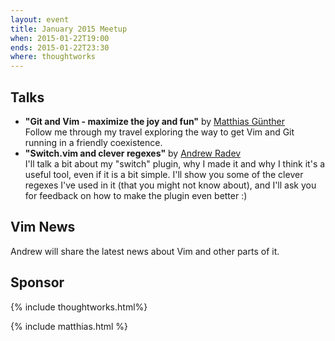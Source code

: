 ```yaml
---
layout: event
title: January 2015 Meetup
when: 2015-01-22T19:00
ends: 2015-01-22T23:30
where: thoughtworks
---
```


## Talks

- **"Git and Vim - maximize the joy and fun"** by [Matthias Günther](https://twitter.com/wikimatze)<br>
Follow me through my travel exploring the way to get Vim and Git running in a friendly coexistence.
- **"Switch.vim and clever regexes"** by [Andrew Radev](https://twitter.com/andrewradev "Andrew Radev")<br>
I'll talk a bit about my "switch" plugin, why I made it and why I think it's a useful tool, even if it is a bit simple. I'll show you some of the clever regexes I've used in it (that you might not know about), and I'll ask you for feedback on how to make the plugin even better :)


## Vim News

Andrew will share the latest news about Vim and other parts of it.


## Sponsor

{% include thoughtworks.html%}

{% include matthias.html %}

